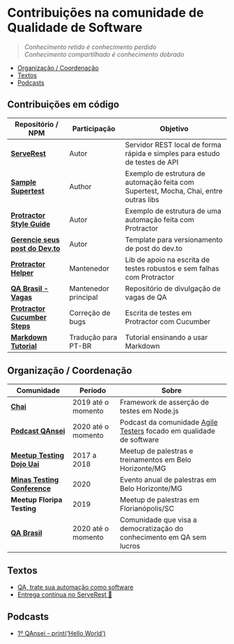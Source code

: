 # Contribuições na comunidade de Qualidade de Software

> _Conhecimento retido é conhecimento perdido_<BR>
> _Conhecimento compartilhado é conhecimento dobrado_

- [Organização / Coordenação](#organização--coordenação)
- [Textos](#textos)
- [Podcasts](#podcasts)

## Contribuições em código

| Repositório / NPM | Participação | Objetivo |
|--|--|--|
| **[ServeRest](https://www.npmjs.com/package/serverest)** | Autor | Servidor REST local de forma rápida e simples para estudo de testes de API |
| **[Sample Supertest](https://github.com/PauloGoncalvesBH/sample-supertest/)** | Author | Exemplo de estrutura de automação feita com Supertest, Mocha, Chai, entre outras libs |
| **[Protractor Style Guide](https://github.com/PauloGoncalvesBH/protractor-style-guide)** | Autor | Exemplo de estrutura de uma automação feita com Protractor |
| **[Gerencie seus post do Dev.to](https://github.com/PauloGoncalvesBH/gerencie-seus-posts-do-dev.to)** | Autor | Template para versionamento de post do dev.to |
| **[Protractor Helper](https://www.npmjs.com/package/protractor-helper)** | Mantenedor | Lib de apoio na escrita de testes robustos e sem falhas com Protractor  |
| **[QA Brasil - Vagas](https://github.com/qa-brasil/vagas)** | Mantenedor principal | Repositório de divulgação de vagas de QA
| **[Protractor Cucumber Steps](https://github.com/Marketionist/protractor-cucumber-steps/)** | Correção de bugs | Escrita de testes em Protractor com Cucumber |
| **[Markdown Tutorial](https://agea.github.io/tutorial.md/)** | Tradução para PT-BR | Tutorial ensinando a usar Markdown |

## Organização / Coordenação

| Comunidade | Período | Sobre |
|--|--|--|
| **[Chai](https://github.com/chaijs/chai)** | 2019 até o momento | Framework de asserção de testes em Node.js |
| **[Podcast QAnsei](https://anchor.fm/qansei)** | 2020 até o momento | Podcast da comunidade [Agile Testers](https://agiletesters.com.br/) focado em qualidade de software |
| **[Meetup Testing Dojo Uai](https://www.meetup.com/pt-BR/Testing-Dojo-Uai/)** | 2017 a 2018 | Meetup de palestras e treinamentos em Belo Horizonte/MG |
| **[Minas Testing Conference](http://minastestingconference.com.br/)** | 2020 | Evento anual de palestras em Belo Horizonte/MG |
| **Meetup Floripa Testing** | 2019 | Meetup de palestras em Florianópolis/SC |
| **[QA Brasil](https://github.com/qa-brasil)** | 2020 até o momento | Comunidade que visa a democratização do conhecimento em QA sem lucros |

## Textos

- [QA, trate sua automação como software](https://dev.to/paulogoncalvesbh/qa-trate-sua-automacao-como-software-noo)
- [Entrega contínua no ServeRest 🚀](https://dev.to/paulogoncalvesbh/entrega-continua-no-serverest-hg3)

## Podcasts

- [1º QAnsei - print(‘Hello World’)](https://anchor.fm/qansei/episodes/printHello-World-ed4jui/a-a20jvmg)

